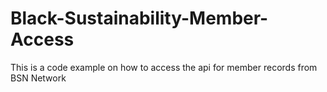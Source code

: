 # Black-Sustainability-Member-Access
This is a code example on how to access the api for member records from BSN Network
